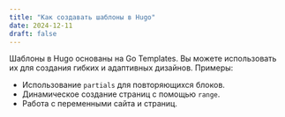 ```yaml
---
title: "Как создавать шаблоны в Hugo"
date: 2024-12-11
draft: false
---
```

Шаблоны в Hugo основаны на Go Templates. Вы можете использовать их для создания гибких и адаптивных дизайнов. Примеры:
- Использование `partials` для повторяющихся блоков.
- Динамическое создание страниц с помощью `range`.
- Работа с переменными сайта и страниц.